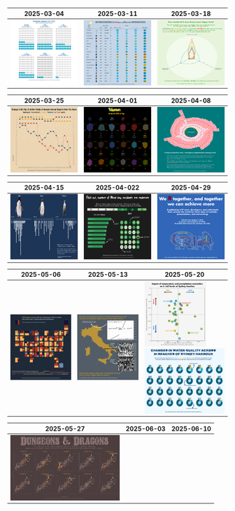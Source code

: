 | 2025-03-04    | 2025-03-11    | 2025-03-18   |
| ------------- | ------------- |------------- |
| <img src="https://github.com/DevJupyHUB/bookish-octo-doodle/blob/main/plots/2025-03-04.png" width="250" height="150" />|<img src="https://github.com/DevJupyHUB/bookish-octo-doodle/blob/main/plots/2025-03-11.png" width="250" height="150" />|<img src="https://github.com/DevJupyHUB/bookish-octo-doodle/blob/main/plots/2025-03-18.png" width="250" height="150" />|

| 2025-03-25    | 2025-04-01    | 2025-04-08   |
| ------------- | ------------- |------------- |
| <img src="https://github.com/DevJupyHUB/bookish-octo-doodle/blob/main/plots/2025-03-25.png" width="250" height="150" />|<img src="https://github.com/DevJupyHUB/bookish-octo-doodle/blob/main/plots/2025-04-01.png" width="250" height="150" />|<img src="https://github.com/DevJupyHUB/bookish-octo-doodle/blob/main/plots/2025-04-08.png" width="250" height="150" />|

| 2025-04-15    | 2025-04-022   | 2025-04-29   |
| ------------- | ------------- |------------- |
| <img src="https://github.com/DevJupyHUB/bookish-octo-doodle/blob/main/plots/2025-04-15.png" width="250" height="150" />  | <img src="https://github.com/DevJupyHUB/bookish-octo-doodle/blob/main/plots/2025-04-22.png" width="250" height="150" />  |<img src="https://github.com/DevJupyHUB/bookish-octo-doodle/blob/main/plots/2025-04-29.png" width="250" height="150" />  |

| 2025-05-06    | 2025-05-13    | 2025-05-20   | 
| ------------- | ------------- |------------- |
| <img src="https://github.com/DevJupyHUB/bookish-octo-doodle/blob/main/plots/2025-05-06.png" width="250" height="150" />  | <img src="https://github.com/DevJupyHUB/bookish-octo-doodle/blob/main/plots/2025-05-13.png" width="250" height="150"/> | <img src="https://github.com/DevJupyHUB/bookish-octo-doodle/blob/main/plots/2025-05-20.1.png" height="150"/>  <img src="https://github.com/DevJupyHUB/bookish-octo-doodle/blob/main/plots/2025-05-20.2.png" height="150"/> |

| 2025-05-27    | 2025-06-03    | 2025-06-10   |
| ------------- | ------------- |------------- |
| <img src="https://github.com/DevJupyHUB/bookish-octo-doodle/blob/main/plots/2025-05-27.png" width="250" height="150" />              |               |              |

